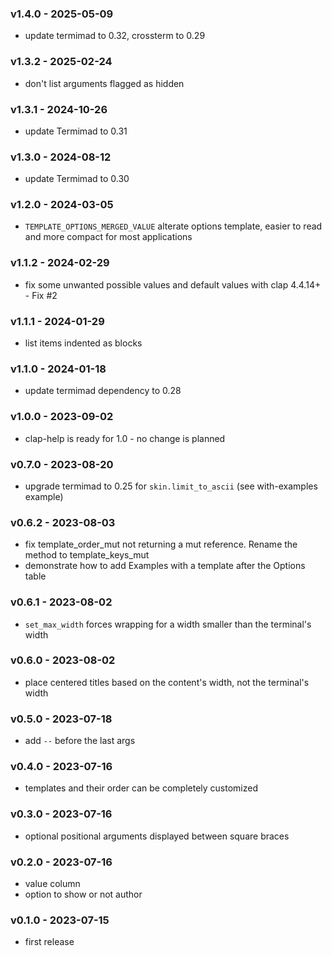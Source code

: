 <a name="1.4.0"></a>
### v1.4.0 - 2025-05-09
- update termimad to 0.32, crossterm to 0.29

<a name="1.3.2"></a>
### v1.3.2 - 2025-02-24
- don't list arguments flagged as hidden

<a name="1.3.1"></a>
### v1.3.1 - 2024-10-26
- update Termimad to 0.31

<a name="1.3.0"></a>
### v1.3.0 - 2024-08-12
- update Termimad to 0.30

<a name="1.2.0"></a>
### v1.2.0 - 2024-03-05
- `TEMPLATE_OPTIONS_MERGED_VALUE` alterate options template, easier to read and more compact for most applications

<a name="1.1.2"></a>
### v1.1.2 - 2024-02-29
- fix some unwanted possible values and default values with clap 4.4.14+ - Fix #2

<a name="1.1.1"></a>
### v1.1.1 - 2024-01-29
- list items indented as blocks

<a name="1.1.0"></a>
### v1.1.0 - 2024-01-18
- update termimad dependency to 0.28

<a name="1.0.0"></a>
### v1.0.0 - 2023-09-02
- clap-help is ready for 1.0 - no change is planned

<a name="v0.7.0"></a>
### v0.7.0 - 2023-08-20
- upgrade termimad to 0.25 for `skin.limit_to_ascii` (see with-examples example)

<a name="v0.6.2"></a>
### v0.6.2 - 2023-08-03
- fix template_order_mut not returning a mut reference. Rename the method to template_keys_mut
- demonstrate how to add Examples with a template after the Options table

<a name="v0.6.1"></a>
### v0.6.1 - 2023-08-02
- `set_max_width` forces wrapping for a width smaller than the terminal's width

<a name="v0.6.0"></a>
### v0.6.0 - 2023-08-02
- place centered titles based on the content's width, not the terminal's width

<a name="v0.5.0"></a>
### v0.5.0 - 2023-07-18
- add `--` before the last args

<a name="v0.4.0"></a>
### v0.4.0 - 2023-07-16
- templates and their order can be completely customized

<a name="v0.3.0"></a>
### v0.3.0 - 2023-07-16
- optional positional arguments displayed between square braces

<a name="v0.2.0"></a>
### v0.2.0 - 2023-07-16
- value column
- option to show or not author

<a name="v0.1.0"></a>
### v0.1.0 - 2023-07-15
- first release
